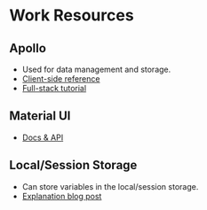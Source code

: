 # Work Resources

## Apollo
* Used for data management and storage.
* [Client-side reference](https://www.apollographql.com/docs/react/)
* [Full-stack tutorial](https://www.apollographql.com/docs/tutorial/introduction/)

## Material UI
* [Docs & API](https://material-ui.com/components/buttons/)

## Local/Session Storage
* Can store variables in the local/session storage.
* [Explanation blog post](https://www.robinwieruch.de/local-storage-react)
